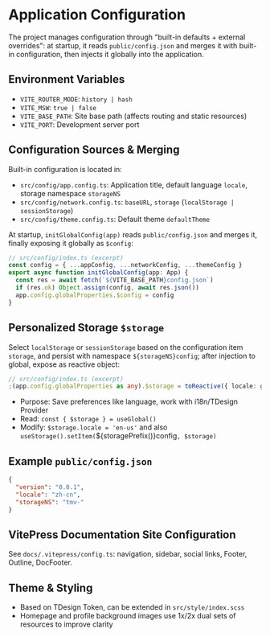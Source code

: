 # Application Configuration

The project manages configuration through "built-in defaults + external overrides": at startup, it reads `public/config.json` and merges it with built-in configuration, then injects it globally into the application.

## Environment Variables

- `VITE_ROUTER_MODE`: `history | hash`
- `VITE_MSW`: `true | false`
- `VITE_BASE_PATH`: Site base path (affects routing and static resources)
- `VITE_PORT`: Development server port

## Configuration Sources & Merging

Built-in configuration is located in:

- `src/config/app.config.ts`: Application title, default language `locale`, storage namespace `storageNS`
- `src/config/network.config.ts`: `baseURL`, `storage` (`localStorage | sessionStorage`)
- `src/config/theme.config.ts`: Default theme `defaultTheme`

At startup, `initGlobalConfig(app)` reads `public/config.json` and merges it, finally exposing it globally as `$config`:

```ts
// src/config/index.ts (excerpt)
const config = { ...appConfig, ...networkConfig, ...themeConfig }
export async function initGlobalConfig(app: App) {
  const res = await fetch(`${VITE_BASE_PATH}config.json`)
  if (res.ok) Object.assign(config, await res.json())
  app.config.globalProperties.$config = config
}
```

## Personalized Storage `$storage`

Select `localStorage` or `sessionStorage` based on the configuration item `storage`, and persist with namespace `${storageNS}config`; after injection to global, expose as reactive object:

```ts
// src/config/index.ts (excerpt)
;(app.config.globalProperties as any).$storage = toReactive({ locale: getGlobalConfig('locale') })
```

- Purpose: Save preferences like language, work with i18n/TDesign Provider
- Read: `const { $storage } = useGlobal()`
- Modify: `$storage.locale = 'en-us'` and also `useStorage().setItem(`${storagePrefix()}config`, $storage)`

## Example `public/config.json`

```json
{
  "version": "0.0.1",
  "locale": "zh-cn",
  "storageNS": "tmv-"
}
```

## VitePress Documentation Site Configuration

See `docs/.vitepress/config.ts`: navigation, sidebar, social links, Footer, Outline, DocFooter.

## Theme & Styling

- Based on TDesign Token, can be extended in `src/style/index.scss`
- Homepage and profile background images use 1x/2x dual sets of resources to improve clarity